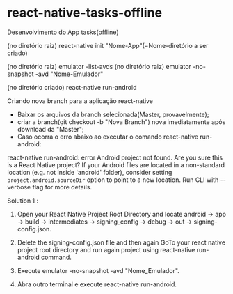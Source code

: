 # react-native-tasks-offline
Desenvolvimento do App tasks(offline)

(no diretório raiz) react-native init "Nome-App"(=Nome-diretório a ser criado)

(no diretório raiz) emulator -list-avds
(no diretório raiz) emulator -no-snapshot -avd "Nome-Emulador"

(no diretório criado) react-native run-android


Criando nova branch para a aplicação react-native

- Baixar os arquivos da branch selecionada(Master, provavelmente);
- criar a branch(git checkout -b "Nova Branch") nova imediatamente após download da "Master";
- Caso ocorra o erro abaixo ao executar o comando react-native run-android:

react-native run-android: error Android project not found. Are you sure this is a React Native project? 
If your Android files are located in a non-standard location (e.g. not inside 'android' folder), consider setting `project.android.sourceDir` option to point to a new location. 
Run CLI with --verbose flag for more details.

Solution 1 :

1. Open your React Native Project Root Directory and locate android -> app -> build -> intermediates -> signing_config -> debug -> out -> signing-config.json.

2. Delete the signing-config.json file and then again GoTo your react native project root directory and run again project using react-native run-android command.  

3. Execute emulator -no-snapshot -avd "Nome_Emulador".

4. Abra outro terminal e execute react-native run-android.

